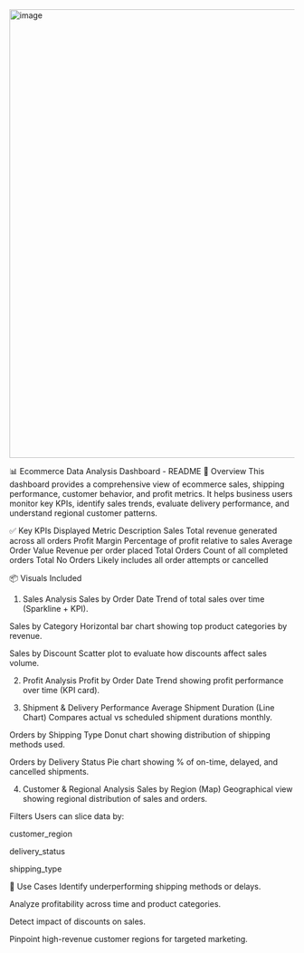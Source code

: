 <img width="1276" height="793" alt="image" src="https://github.com/user-attachments/assets/f9e52004-1775-418c-9d48-d9a703882314" />


📊 Ecommerce Data Analysis Dashboard - README
📁 Overview
This dashboard provides a comprehensive view of ecommerce sales, shipping performance, customer behavior, and profit metrics. It helps business users monitor key KPIs, identify sales trends, evaluate delivery performance, and understand regional customer patterns.

✅ Key KPIs Displayed
Metric	Description
Sales	Total revenue generated across all orders
Profit Margin	Percentage of profit relative to sales
Average Order Value	Revenue per order placed
Total Orders	Count of all completed orders
Total No Orders	Likely includes all order attempts or cancelled

📦 Visuals Included
1. Sales Analysis
Sales by Order Date
Trend of total sales over time (Sparkline + KPI).

Sales by Category
Horizontal bar chart showing top product categories by revenue.

Sales by Discount
Scatter plot to evaluate how discounts affect sales volume.

2. Profit Analysis
Profit by Order Date
Trend showing profit performance over time (KPI card).

3. Shipment & Delivery Performance
Average Shipment Duration (Line Chart)
Compares actual vs scheduled shipment durations monthly.

Orders by Shipping Type
Donut chart showing distribution of shipping methods used.

Orders by Delivery Status
Pie chart showing % of on-time, delayed, and cancelled shipments.

4. Customer & Regional Analysis
Sales by Region (Map)
Geographical view showing regional distribution of sales and orders.

Filters
Users can slice data by:

customer_region

delivery_status

shipping_type

🎯 Use Cases
Identify underperforming shipping methods or delays.

Analyze profitability across time and product categories.

Detect impact of discounts on sales.

Pinpoint high-revenue customer regions for targeted marketing.

